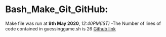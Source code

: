 # Bash_Make_Git_GitHub:
Make file was run at **9th May 2020**, *12:40PM(IST)*
-The Number of lines of code contained in guessinggame.sh is 26
[Github link](https://github.com/)
